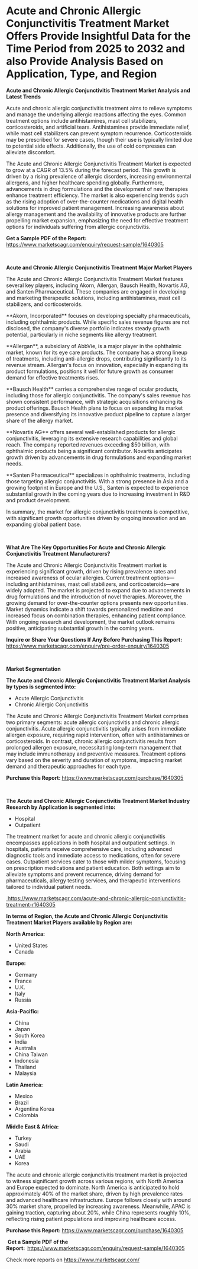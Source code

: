 <p><h1>Acute and Chronic Allergic Conjunctivitis Treatment Market Offers Provide Insightful Data for the Time Period from 2025 to 2032 and also Provide Analysis Based on Application, Type, and Region</h1></p><p><strong>Acute and Chronic Allergic Conjunctivitis Treatment Market Analysis and Latest Trends</strong></p>
<p><p>Acute and chronic allergic conjunctivitis treatment aims to relieve symptoms and manage the underlying allergic reactions affecting the eyes. Common treatment options include antihistamines, mast cell stabilizers, corticosteroids, and artificial tears. Antihistamines provide immediate relief, while mast cell stabilizers can prevent symptom recurrence. Corticosteroids may be prescribed for severe cases, though their use is typically limited due to potential side effects. Additionally, the use of cold compresses can alleviate discomfort.</p><p>The Acute and Chronic Allergic Conjunctivitis Treatment Market is expected to grow at a CAGR of 13.5% during the forecast period. This growth is driven by a rising prevalence of allergic disorders, increasing environmental allergens, and higher healthcare spending globally. Furthermore, advancements in drug formulations and the development of new therapies enhance treatment efficiency. The market is also experiencing trends such as the rising adoption of over-the-counter medications and digital health solutions for improved patient management. Increasing awareness about allergy management and the availability of innovative products are further propelling market expansion, emphasizing the need for effective treatment options for individuals suffering from allergic conjunctivitis.</p></p>
<p><strong>Get a Sample PDF of the Report:&nbsp;</strong> <a href="https://www.marketscagr.com/enquiry/request-sample/1640305?utm_campaign=2460&utm_medium=2&utm_source=Github&utm_content=ia&utm_term=09032025&utm_id=acute-and-chronic-allergic-conjunctivitis-treatment">https://www.marketscagr.com/enquiry/request-sample/1640305</a></p>
<p>&nbsp;</p>
<p><strong>Acute and Chronic Allergic Conjunctivitis Treatment Major Market Players</strong></p>
<p><p>The Acute and Chronic Allergic Conjunctivitis Treatment Market features several key players, including Akorn, Allergan, Bausch Health, Novartis AG, and Santen Pharmaceutical. These companies are engaged in developing and marketing therapeutic solutions, including antihistamines, mast cell stabilizers, and corticosteroids.</p><p>**Akorn, Incorporated** focuses on developing specialty pharmaceuticals, including ophthalmic products. While specific sales revenue figures are not disclosed, the company's diverse portfolio indicates steady growth potential, particularly in niche segments like allergy treatment.</p><p>**Allergan**, a subsidiary of AbbVie, is a major player in the ophthalmic market, known for its eye care products. The company has a strong lineup of treatments, including anti-allergic drops, contributing significantly to its revenue stream. Allergan's focus on innovation, especially in expanding its product formulations, positions it well for future growth as consumer demand for effective treatments rises.</p><p>**Bausch Health** carries a comprehensive range of ocular products, including those for allergic conjunctivitis. The company's sales revenue has shown consistent performance, with strategic acquisitions enhancing its product offerings. Bausch Health plans to focus on expanding its market presence and diversifying its innovative product pipeline to capture a larger share of the allergy market.</p><p>**Novartis AG** offers several well-established products for allergic conjunctivitis, leveraging its extensive research capabilities and global reach. The company reported revenues exceeding $50 billion, with ophthalmic products being a significant contributor. Novartis anticipates growth driven by advancements in drug formulations and expanding market needs.</p><p>**Santen Pharmaceutical** specializes in ophthalmic treatments, including those targeting allergic conjunctivitis. With a strong presence in Asia and a growing footprint in Europe and the U.S., Santen is expected to experience substantial growth in the coming years due to increasing investment in R&D and product development.</p><p>In summary, the market for allergic conjunctivitis treatments is competitive, with significant growth opportunities driven by ongoing innovation and an expanding global patient base.</p></p>
<p>&nbsp;</p>
<p><strong>What Are The Key Opportunities For Acute and Chronic Allergic Conjunctivitis Treatment Manufacturers?</strong></p>
<p><p>The Acute and Chronic Allergic Conjunctivitis Treatment market is experiencing significant growth, driven by rising prevalence rates and increased awareness of ocular allergies. Current treatment options—including antihistamines, mast cell stabilizers, and corticosteroids—are widely adopted. The market is projected to expand due to advancements in drug formulations and the introduction of novel therapies. Moreover, the growing demand for over-the-counter options presents new opportunities. Market dynamics indicate a shift towards personalized medicine and increased focus on combination therapies, enhancing patient compliance. With ongoing research and development, the market outlook remains positive, anticipating substantial growth in the coming years.</p></p>
<p><strong>Inquire or Share Your Questions If Any Before Purchasing This Report:</strong> <a href="https://www.marketscagr.com/enquiry/pre-order-enquiry/1640305?utm_campaign=2460&utm_medium=2&utm_source=Github&utm_content=ia&utm_term=09032025&utm_id=acute-and-chronic-allergic-conjunctivitis-treatment">https://www.marketscagr.com/enquiry/pre-order-enquiry/1640305</a></p>
<p>&nbsp;</p>
<p><strong>Market Segmentation</strong></p>
<p><strong>The Acute and Chronic Allergic Conjunctivitis Treatment Market Analysis by types is segmented into:</strong></p>
<p><ul><li>Acute Allergic Conjunctivitis</li><li>Chronic Allergic Conjunctivitis</li></ul></p>
<p><p>The Acute and Chronic Allergic Conjunctivitis Treatment Market comprises two primary segments: acute allergic conjunctivitis and chronic allergic conjunctivitis. Acute allergic conjunctivitis typically arises from immediate allergen exposure, requiring rapid intervention, often with antihistamines or corticosteroids. In contrast, chronic allergic conjunctivitis results from prolonged allergen exposure, necessitating long-term management that may include immunotherapy and preventive measures. Treatment options vary based on the severity and duration of symptoms, impacting market demand and therapeutic approaches for each type.</p></p>
<p><strong>Purchase this Report:&nbsp;</strong><a href="https://www.marketscagr.com/purchase/1640305?utm_campaign=2460&utm_medium=2&utm_source=Github&utm_content=ia&utm_term=09032025&utm_id=acute-and-chronic-allergic-conjunctivitis-treatment">https://www.marketscagr.com/purchase/1640305</a></p>
<p>&nbsp;</p>
<p><strong>The Acute and Chronic Allergic Conjunctivitis Treatment Market Industry Research by Application is segmented into:</strong></p>
<p><ul><li>Hospital</li><li>Outpatient</li></ul></p>
<p><p>The treatment market for acute and chronic allergic conjunctivitis encompasses applications in both hospital and outpatient settings. In hospitals, patients receive comprehensive care, including advanced diagnostic tools and immediate access to medications, often for severe cases. Outpatient services cater to those with milder symptoms, focusing on prescription medications and patient education. Both settings aim to alleviate symptoms and prevent recurrence, driving demand for pharmaceuticals, allergy testing services, and therapeutic interventions tailored to individual patient needs.</p></p>
<p><a href="https://www.marketscagr.com/acute-and-chronic-allergic-conjunctivitis-treatment-r1640305?utm_campaign=2460&utm_medium=2&utm_source=Github&utm_content=ia&utm_term=09032025&utm_id=acute-and-chronic-allergic-conjunctivitis-treatment">&nbsp;https://www.marketscagr.com/acute-and-chronic-allergic-conjunctivitis-treatment-r1640305</a></p>
<p><strong>In terms of Region, the Acute and Chronic Allergic Conjunctivitis Treatment Market Players available by Region are:</strong></p>
<p>
    <p> <strong> North America: </strong>
        <ul>
            <li>United States</li>
            <li>Canada</li>
        </ul>
        </p> 
    <p> <strong> Europe: </strong>
        <ul>
            <li>Germany</li>
            <li>France</li>
            <li>U.K.</li>
            <li>Italy</li>
            <li>Russia</li>
        </ul>
        </p> 
    <p> <strong> Asia-Pacific: </strong>
        <ul>
            <li>China</li>
            <li>Japan</li>
            <li>South Korea</li>
            <li>India</li>
            <li>Australia</li>
            <li>China Taiwan</li>
            <li>Indonesia</li>
            <li>Thailand</li>
            <li>Malaysia</li>
        </ul>
        </p> 
    <p> <strong> Latin America: </strong>
        <ul>
            <li>Mexico</li>
            <li>Brazil</li>
            <li>Argentina Korea</li>
            <li>Colombia</li>
        </ul>
        </p> 
    <p> <strong> Middle East & Africa: </strong>
        <ul>
            <li>Turkey</li>
            <li>Saudi</li>
            <li>Arabia</li>
            <li>UAE</li>
            <li>Korea</li>
        </ul>
    </p>
    </p>
<p><p>The acute and chronic allergic conjunctivitis treatment market is projected to witness significant growth across various regions, with North America and Europe expected to dominate. North America is anticipated to hold approximately 40% of the market share, driven by high prevalence rates and advanced healthcare infrastructure. Europe follows closely with around 30% market share, propelled by increasing awareness. Meanwhile, APAC is gaining traction, capturing about 20%, while China represents roughly 10%, reflecting rising patient populations and improving healthcare access.</p></p>
<p><strong>Purchase this Report: </strong><a href="https://www.marketscagr.com/purchase/1640305?utm_campaign=2460&utm_medium=2&utm_source=Github&utm_content=ia&utm_term=09032025&utm_id=acute-and-chronic-allergic-conjunctivitis-treatment">https://www.marketscagr.com/purchase/1640305</a></p>
<p>&nbsp;<strong>Get a Sample PDF of the Report:&nbsp;&nbsp;</strong><a href="https://www.marketscagr.com/enquiry/request-sample/1640305?utm_campaign=2460&utm_medium=2&utm_source=Github&utm_content=ia&utm_term=09032025&utm_id=acute-and-chronic-allergic-conjunctivitis-treatment">https://www.marketscagr.com/enquiry/request-sample/1640305</a></p>
<p><strong></strong></p>
<p>Check more reports on <a href="https://www.marketscagr.com/?utm_campaign=2460&utm_medium=2&utm_source=Github&utm_content=ia&utm_term=09032025&utm_id=acute-and-chronic-allergic-conjunctivitis-treatment">https://www.marketscagr.com/</a></p>